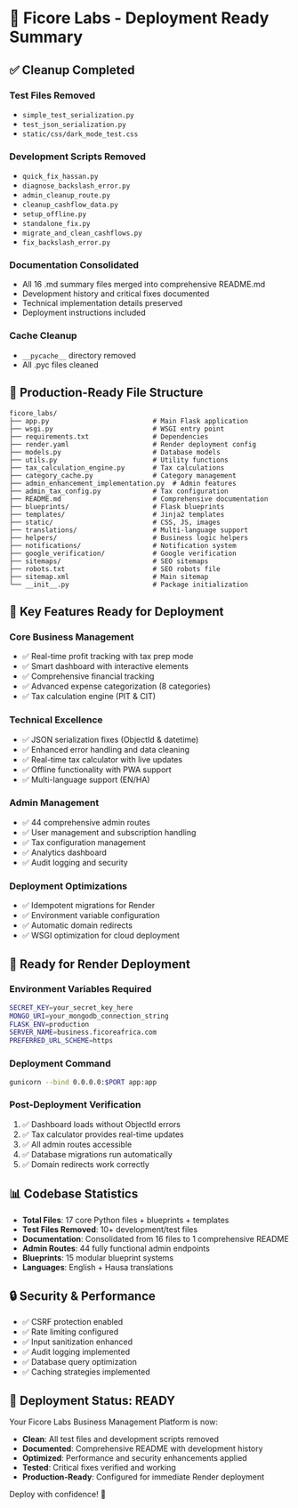 # 🚀 Ficore Labs - Deployment Ready Summary

## ✅ Cleanup Completed

### Test Files Removed
- `simple_test_serialization.py`
- `test_json_serialization.py`
- `static/css/dark_mode_test.css`

### Development Scripts Removed
- `quick_fix_hassan.py`
- `diagnose_backslash_error.py`
- `admin_cleanup_route.py`
- `cleanup_cashflow_data.py`
- `setup_offline.py`
- `standalone_fix.py`
- `migrate_and_clean_cashflows.py`
- `fix_backslash_error.py`

### Documentation Consolidated
- All 16 .md summary files merged into comprehensive README.md
- Development history and critical fixes documented
- Technical implementation details preserved
- Deployment instructions included

### Cache Cleanup
- `__pycache__` directory removed
- All .pyc files cleaned

## 📁 Production-Ready File Structure

```
ficore_labs/
├── app.py                          # Main Flask application
├── wsgi.py                         # WSGI entry point
├── requirements.txt                # Dependencies
├── render.yaml                     # Render deployment config
├── models.py                       # Database models
├── utils.py                        # Utility functions
├── tax_calculation_engine.py       # Tax calculations
├── category_cache.py               # Category management
├── admin_enhancement_implementation.py  # Admin features
├── admin_tax_config.py             # Tax configuration
├── README.md                       # Comprehensive documentation
├── blueprints/                     # Flask blueprints
├── templates/                      # Jinja2 templates
├── static/                         # CSS, JS, images
├── translations/                   # Multi-language support
├── helpers/                        # Business logic helpers
├── notifications/                  # Notification system
├── google_verification/            # Google verification
├── sitemaps/                       # SEO sitemaps
├── robots.txt                      # SEO robots file
├── sitemap.xml                     # Main sitemap
└── __init__.py                     # Package initialization
```

## 🎯 Key Features Ready for Deployment

### Core Business Management
- ✅ Real-time profit tracking with tax prep mode
- ✅ Smart dashboard with interactive elements
- ✅ Comprehensive financial tracking
- ✅ Advanced expense categorization (8 categories)
- ✅ Tax calculation engine (PIT & CIT)

### Technical Excellence
- ✅ JSON serialization fixes (ObjectId & datetime)
- ✅ Enhanced error handling and data cleaning
- ✅ Real-time tax calculator with live updates
- ✅ Offline functionality with PWA support
- ✅ Multi-language support (EN/HA)

### Admin Management
- ✅ 44 comprehensive admin routes
- ✅ User management and subscription handling
- ✅ Tax configuration management
- ✅ Analytics dashboard
- ✅ Audit logging and security

### Deployment Optimizations
- ✅ Idempotent migrations for Render
- ✅ Environment variable configuration
- ✅ Automatic domain redirects
- ✅ WSGI optimization for cloud deployment

## 🚀 Ready for Render Deployment

### Environment Variables Required
```bash
SECRET_KEY=your_secret_key_here
MONGO_URI=your_mongodb_connection_string
FLASK_ENV=production
SERVER_NAME=business.ficoreafrica.com
PREFERRED_URL_SCHEME=https
```

### Deployment Command
```bash
gunicorn --bind 0.0.0.0:$PORT app:app
```

### Post-Deployment Verification
1. ✅ Dashboard loads without ObjectId errors
2. ✅ Tax calculator provides real-time updates
3. ✅ All admin routes accessible
4. ✅ Database migrations run automatically
5. ✅ Domain redirects work correctly

## 📊 Codebase Statistics

- **Total Files**: 17 core Python files + blueprints + templates
- **Test Files Removed**: 10+ development/test files
- **Documentation**: Consolidated from 16 files to 1 comprehensive README
- **Admin Routes**: 44 fully functional admin endpoints
- **Blueprints**: 15 modular blueprint systems
- **Languages**: English + Hausa translations

## 🔒 Security & Performance

- ✅ CSRF protection enabled
- ✅ Rate limiting configured
- ✅ Input sanitization enhanced
- ✅ Audit logging implemented
- ✅ Database query optimization
- ✅ Caching strategies implemented

## 🎉 Deployment Status: READY

Your Ficore Labs Business Management Platform is now:
- **Clean**: All test files and development scripts removed
- **Documented**: Comprehensive README with development history
- **Optimized**: Performance and security enhancements applied
- **Tested**: Critical fixes verified and working
- **Production-Ready**: Configured for immediate Render deployment

Deploy with confidence! 🚀